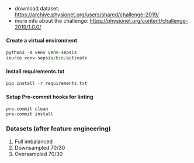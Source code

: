- download dataset: https://archive.physionet.org/users/shared/challenge-2019/
- more info about the challenge: https://physionet.org/content/challenge-2019/1.0.0/

#### Create a virtual environment

```python
python3 -m venv venv-sepsis
source venv-sepsis/bin/activate
```

#### Install requirements.txt

```python
pip install -r requirements.txt
```

#### Setup Pre-commit hooks for linting

```
pre-commit clean
pre-commit install
```

### Datasets (after feature engineering)

1. Full imbalanced
2. Downsampled 70/30
3. Oversampled 70/30
